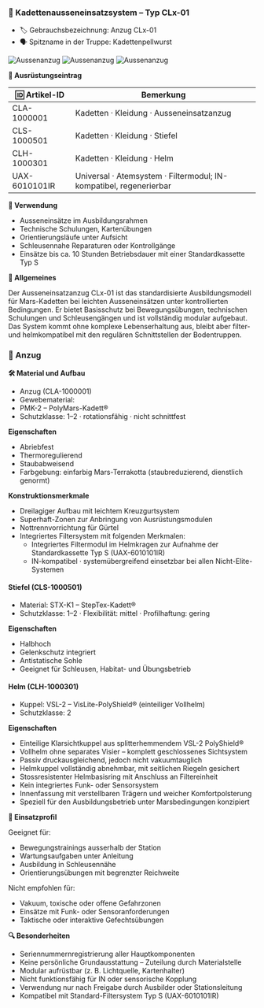 ### 📄 Kadettenausseneinsatzsystem – Typ CLx-01

* 🏷️ Gebrauchsbezeichnung: Anzug CLx-01
* 🗣️ Spitzname in der Truppe: Kadettenpellwurst

![Aussenanzug](../../_images/technologie/militaerische-ausruestung/anzuege/kadett-ausseneinsatzsystem-typ-clx-01-a.png)
![Aussenanzug](../../_images/technologie/militaerische-ausruestung/anzuege/kadett-ausseneinsatzsystem-typ-clx-01-b.png)
![Aussenanzug](../../_images/technologie/militaerische-ausruestung/anzuege/kadett-ausseneinsatzsystem-typ-clx-01-c.png)

**🧾 Ausrüstungseintrag**

| 🆔 Artikel-ID | Bemerkung                                                          |
|---------------|--------------------------------------------------------------------|
| CLA-1000001   | Kadetten · Kleidung · Ausseneinsatzanzug                            |
| CLS-1000501   | Kadetten · Kleidung · Stiefel                                      |
| CLH-1000301   | Kadetten · Kleidung · Helm                                         |
| UAX-6010101IR | Universal · Atemsystem · Filtermodul; IN-kompatibel, regenerierbar |

**🎯 Verwendung**

* Ausseneinsätze im Ausbildungsrahmen
* Technische Schulungen, Kartenübungen
* Orientierungsläufe unter Aufsicht
* Schleusennahe Reparaturen oder Kontrollgänge
* Einsätze bis ca. 10 Stunden Betriebsdauer mit einer Standardkassette Typ S

**📄 Allgemeines**

Der Ausseneinsatzanzug CLx-01 ist das standardisierte Ausbildungsmodell für Mars-Kadetten bei leichten Ausseneinsätzen
unter kontrollierten Bedingungen.
Er bietet Basisschutz bei Bewegungsübungen, technischen Schulungen und Schleusengängen und ist vollständig modular
aufgebaut.
Das System kommt ohne komplexe Lebenserhaltung aus, bleibt aber filter- und helmkompatibel mit den regulären
Schnittstellen der Bodentruppen.

### 📄 Anzug

**🛠️ Material und Aufbau**

* Anzug (CLA-1000001)
* Gewebematerial:
* PMK-2 – PolyMars-Kadett®
* Schutzklasse: 1–2 · rotationsfähig · nicht schnittfest

**Eigenschaften**

* Abriebfest
* Thermoregulierend
* Staubabweisend
* Farbgebung: einfarbig Mars-Terrakotta (staubreduzierend, dienstlich genormt)

**Konstruktionsmerkmale**

* Dreilagiger Aufbau mit leichtem Kreuzgurtsystem
* Superhaft-Zonen zur Anbringung von Ausrüstungsmodulen
* Nottrennvorrichtung für Gürtel
* Integriertes Filtersystem mit folgenden Merkmalen:
  * Integriertes Filtermodul im Helmkragen zur Aufnahme der Standardkassette Typ S (UAX-6010101IR)
  * IN-kompatibel · systemübergreifend einsetzbar bei allen Nicht-Elite-Systemen

#### Stiefel (CLS-1000501)

* Material: STX-K1 – StepTex-Kadett®
* Schutzklasse: 1–2 · Flexibilität: mittel · Profilhaftung: gering

**Eigenschaften**

* Halbhoch
* Gelenkschutz integriert
* Antistatische Sohle
* Geeignet für Schleusen, Habitat- und Übungsbetrieb

#### Helm (CLH-1000301)

* Kuppel: VSL-2 – VisLite-PolyShield® (einteiliger Vollhelm)
* Schutzklasse: 2

**Eigenschaften**

* Einteilige Klarsichtkuppel aus splitterhemmendem VSL-2 PolyShield®
* Vollhelm ohne separates Visier – komplett geschlossenes Sichtsystem
* Passiv druckausgleichend, jedoch nicht vakuumtauglich
* Helmkuppel vollständig abnehmbar, mit seitlichen Riegeln gesichert
* Stossresistenter Helmbasisring mit Anschluss an Filtereinheit
* Kein integriertes Funk- oder Sensorsystem
* Innenfassung mit verstellbaren Trägern und weicher Komfortpolsterung
* Speziell für den Ausbildungsbetrieb unter Marsbedingungen konzipiert

**📡 Einsatzprofil**

Geeignet für:

* Bewegungstrainings ausserhalb der Station
* Wartungsaufgaben unter Anleitung
* Ausbildung in Schleusennähe
* Orientierungsübungen mit begrenzter Reichweite

Nicht empfohlen für:

* Vakuum, toxische oder offene Gefahrzonen
* Einsätze mit Funk- oder Sensoranforderungen
* Taktische oder interaktive Gefechtsübungen

**🔍 Besonderheiten**

* Seriennummernregistrierung aller Hauptkomponenten
* Keine persönliche Grundausstattung – Zuteilung durch Materialstelle
* Modular aufrüstbar (z. B. Lichtquelle, Kartenhalter)
* Nicht funktionsfähig für IN oder sensorische Kopplung
* Verwendung nur nach Freigabe durch Ausbilder oder Stationsleitung
* Kompatibel mit Standard-Filtersystem Typ S (UAX-6010101IR)
